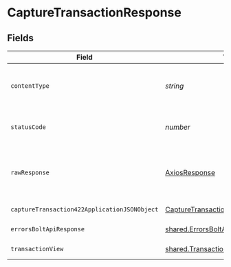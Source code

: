 # CaptureTransactionResponse


## Fields

| Field                                                                                                   | Type                                                                                                    | Required                                                                                                | Description                                                                                             |
| ------------------------------------------------------------------------------------------------------- | ------------------------------------------------------------------------------------------------------- | ------------------------------------------------------------------------------------------------------- | ------------------------------------------------------------------------------------------------------- |
| `contentType`                                                                                           | *string*                                                                                                | :heavy_check_mark:                                                                                      | HTTP response content type for this operation                                                           |
| `statusCode`                                                                                            | *number*                                                                                                | :heavy_check_mark:                                                                                      | HTTP response status code for this operation                                                            |
| `rawResponse`                                                                                           | [AxiosResponse](https://axios-http.com/docs/res_schema)                                                 | :heavy_minus_sign:                                                                                      | Raw HTTP response; suitable for custom response parsing                                                 |
| `captureTransaction422ApplicationJSONObject`                                                            | [CaptureTransaction422ApplicationJSON](../../models/operations/capturetransaction422applicationjson.md) | :heavy_minus_sign:                                                                                      | Unprocessable Entity                                                                                    |
| `errorsBoltApiResponse`                                                                                 | [shared.ErrorsBoltApiResponse](../../models/shared/errorsboltapiresponse.md)                            | :heavy_minus_sign:                                                                                      | Generic Error Schema                                                                                    |
| `transactionView`                                                                                       | [shared.TransactionView](../../models/shared/transactionview.md)                                        | :heavy_minus_sign:                                                                                      | Capture Successful                                                                                      |